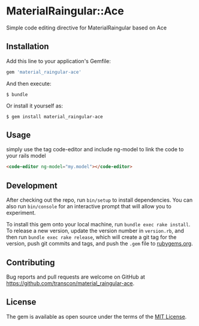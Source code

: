 # MaterialRaingular::Ace

Simple code editing directive for MaterialRaingular based on Ace

## Installation

Add this line to your application's Gemfile:

```ruby
gem 'material_raingular-ace'
```

And then execute:

    $ bundle

Or install it yourself as:

    $ gem install material_raingular-ace

## Usage

simply use the tag code-editor and include ng-model to link the code to your rails model

```html
<code-editor ng-model="my.model"></code-editor>
```

## Development

After checking out the repo, run `bin/setup` to install dependencies. You can also run `bin/console` for an interactive prompt that will allow you to experiment.

To install this gem onto your local machine, run `bundle exec rake install`. To release a new version, update the version number in `version.rb`, and then run `bundle exec rake release`, which will create a git tag for the version, push git commits and tags, and push the `.gem` file to [rubygems.org](https://rubygems.org).

## Contributing

Bug reports and pull requests are welcome on GitHub at https://github.com/transcon/material_raingular-ace.


## License

The gem is available as open source under the terms of the [MIT License](http://opensource.org/licenses/MIT).
